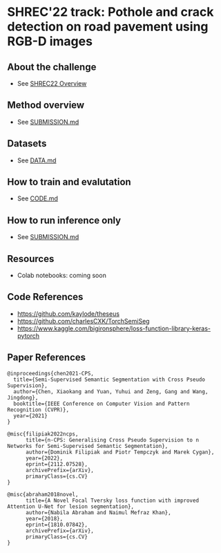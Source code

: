 # SHREC'22 track: Pothole and crack detection on road pavement using RGB-D images 

## About the challenge
- See [SHREC22 Overview](./docs/SHREC22.md)

## Method overview
- See [SUBMISSION.md](./docs/SUBMISSION.md)

## Datasets
- See [DATA.md](./docs/DATA.md)

## How to train and evalutation
- See [CODE.md](./docs/CODE.md)

## How to run inference only
- See [SUBMISSION.md](./docs/SUBMISSION.md)

## Resources
- Colab notebooks: coming soon

## Code References
- https://github.com/kaylode/theseus
- https://github.com/charlesCXK/TorchSemiSeg
- https://www.kaggle.com/bigironsphere/loss-function-library-keras-pytorch

## Paper References
```
@inproceedings{chen2021-CPS,
  title={Semi-Supervised Semantic Segmentation with Cross Pseudo Supervision},
  author={Chen, Xiaokang and Yuan, Yuhui and Zeng, Gang and Wang, Jingdong},
  booktitle={IEEE Conference on Computer Vision and Pattern Recognition (CVPR)},
  year={2021}
}
```
```
@misc{filipiak2022ncps,
      title={n-CPS: Generalising Cross Pseudo Supervision to n Networks for Semi-Supervised Semantic Segmentation}, 
      author={Dominik Filipiak and Piotr Tempczyk and Marek Cygan},
      year={2022},
      eprint={2112.07528},
      archivePrefix={arXiv},
      primaryClass={cs.CV}
}
```
```
@misc{abraham2018novel,
      title={A Novel Focal Tversky loss function with improved Attention U-Net for lesion segmentation}, 
      author={Nabila Abraham and Naimul Mefraz Khan},
      year={2018},
      eprint={1810.07842},
      archivePrefix={arXiv},
      primaryClass={cs.CV}
}
```